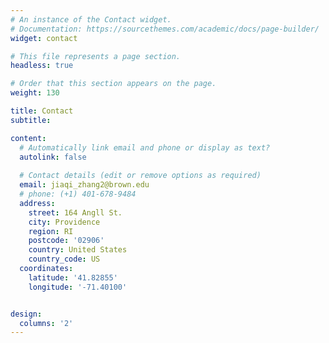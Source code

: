 ```yaml
---
# An instance of the Contact widget.
# Documentation: https://sourcethemes.com/academic/docs/page-builder/
widget: contact

# This file represents a page section.
headless: true

# Order that this section appears on the page.
weight: 130

title: Contact
subtitle:

content:
  # Automatically link email and phone or display as text?
  autolink: false
  
  # Contact details (edit or remove options as required)
  email: jiaqi_zhang2@brown.edu
  # phone: (+1) 401-678-9484
  address:
    street: 164 Angll St.
    city: Providence
    region: RI
    postcode: '02906'
    country: United States
    country_code: US
  coordinates:
    latitude: '41.82855'
    longitude: '-71.40100'


design:
  columns: '2'
---
```

